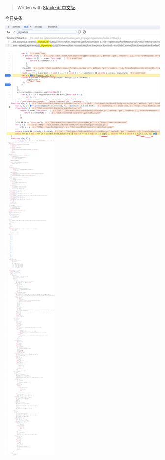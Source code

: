 


> Written with [StackEdit中文版](https://stackedit.cn/).

今日头条

![输入图片说明](/imgs/2023-12-10/C7gsOKoQtoVjTetN.png)
![输入图片说明](/imgs/2023-12-10/tUbeeg8zQ6l0V4uP.png)
![源码图片](/imgs/2023-12-10/wPOnHva3jnhPuinR.png)
![输入图片说明](/imgs/2023-12-10/E7JI42Dgsf6G1nMW.png)

<!--stackedit_data:
eyJoaXN0b3J5IjpbLTMzMzkyNTYzOSwtMjUwMjAzODk3LC02OD
czNjEzNjldfQ==
-->